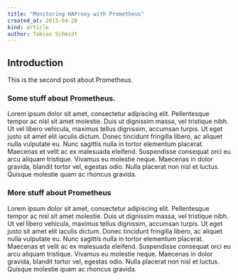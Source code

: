```yaml
---
title: "Monitoring HAProxy with Prometheus"
created_at: 2015-04-20
kind: article
author: Tobias Schmidt
---
```


## Introduction

This is the second post about Prometheus.

### Some stuff about Prometheus.

Lorem ipsum dolor sit amet, consectetur adipiscing elit. Pellentesque tempor ac
nisl sit amet molestie. Duis ut dignissim massa, vel tristique nibh. Ut vel
libero vehicula, maximus tellus dignissim, accumsan turpis. Ut eget justo sit
amet elit iaculis dictum. Donec tincidunt fringilla libero, ac aliquet nulla
vulputate eu. Nunc sagittis nulla in tortor elementum placerat. Maecenas et
velit ac ex malesuada eleifend. Suspendisse consequat orci eu arcu aliquam
tristique. Vivamus eu molestie neque. Maecenas in dolor gravida, blandit tortor
vel, egestas odio. Nulla placerat non nisl et luctus. Quisque molestie quam ac
rhoncus gravida.

<!-- more -->

### More stuff about Prometheus

Lorem ipsum dolor sit amet, consectetur adipiscing elit. Pellentesque tempor ac
nisl sit amet molestie. Duis ut dignissim massa, vel tristique nibh. Ut vel
libero vehicula, maximus tellus dignissim, accumsan turpis. Ut eget justo sit
amet elit iaculis dictum. Donec tincidunt fringilla libero, ac aliquet nulla
vulputate eu. Nunc sagittis nulla in tortor elementum placerat. Maecenas et
velit ac ex malesuada eleifend. Suspendisse consequat orci eu arcu aliquam
tristique. Vivamus eu molestie neque. Maecenas in dolor gravida, blandit tortor
vel, egestas odio. Nulla placerat non nisl et luctus. Quisque molestie quam ac
rhoncus gravida.
